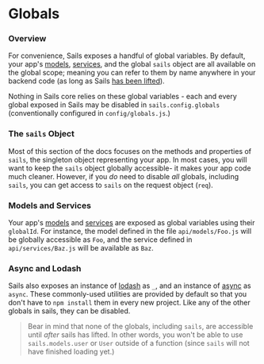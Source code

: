# Globals
### Overview

For convenience, Sails exposes a handful of global variables.  By default, your app's [models](), [services](), and the global `sails` object are all available on the global scope; meaning you can refer to them by name anywhere in your backend code (as long as Sails [has been lifted](https://github.com/balderdashy/sails/tree/master/lib/app)).

Nothing in Sails core relies on these global variables - each and every global exposed in Sails may be disabled in `sails.config.globals` (conventionally configured in `config/globals.js`.)


### The `sails` Object
Most of this section of the docs focuses on the methods and properties of `sails`, the singleton object representing your app.  In most cases, you will want to keep the `sails` object globally accessible- it makes your app code much cleaner.  However, if you _do_ need to disable _all_ globals, including `sails`, you can get access to `sails` on the request object (`req`).

### Models and Services
Your app's [models]() and [services]() are exposed as global variables using their `globalId`.  For instance, the model defined in the file `api/models/Foo.js` will be globally accessible as `Foo`, and the service defined in `api/services/Baz.js` will be available as `Baz`.

### Async and Lodash
Sails also exposes an instance of [lodash](http://lodash.com) as `_`, and an instance of [async](https://github.com/caolan/async) as `async`.  These commonly-used utilities are provided by default so that you don't have to `npm install` them in every new project.  Like any of the other globals in sails, they can be disabled.


> Bear in mind that none of the globals, including `sails`, are accessible until _after_ sails has lifted.  In other words, you won't be able to use `sails.models.user` or `User` outside of a function (since `sails` will not have finished loading yet.)



<docmeta name="uniqueID" value="Globals668238">
<docmeta name="displayName" value="Globals">

